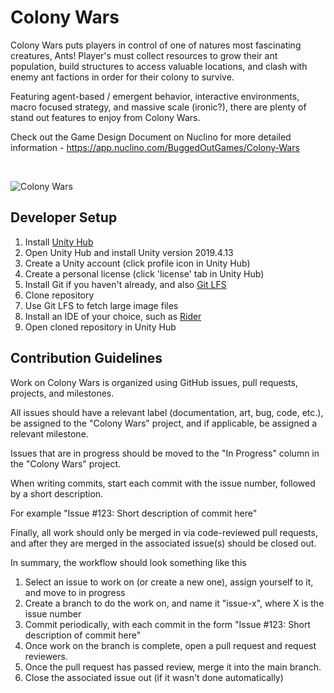 # Colony Wars

Colony Wars puts players in control of one of natures most fascinating creatures, Ants! Player's must collect resources to grow their ant population, build structures to access valuable locations, and clash with enemy ant factions in order for their colony to survive.

Featuring agent-based / emergent behavior, interactive environments, macro focused strategy, and massive scale (ironic?), there are plenty of stand out features to enjoy from Colony Wars.

Check out the Game Design Document on Nuclino for more detailed information - https://app.nuclino.com/BuggedOutGames/Colony-Wars

<br/>

![Colony Wars](Docs/ColonyWars.png)

## Developer Setup

1. Install [Unity Hub](https://unity3d.com/get-unity/download)
2. Open Unity Hub and install Unity version 2019.4.13 
3. Create a Unity account (click profile icon in Unity Hub)
4. Create a personal license (click 'license' tab in Unity Hub)
5. Install Git if you haven't already, and also [Git LFS](https://git-lfs.github.com/)
6. Clone repository
7. Use Git LFS to fetch large image files
8. Install an IDE of your choice, such as [Rider](https://www.jetbrains.com/rider/)
9. Open cloned repository in Unity Hub

## Contribution Guidelines

Work on Colony Wars is organized using GitHub issues, pull requests, projects, and milestones.

All issues should have a relevant label (documentation, art, bug, code, etc.), 
be assigned to the "Colony Wars" project, and if applicable, be assigned a relevant milestone.

Issues that are in progress should be moved to the "In Progress" column in the "Colony Wars" project.

When writing commits, start each commit with the issue number, followed by a short description.

For example "Issue #123: Short description of commit here"

Finally, all work should only be merged in via code-reviewed pull requests, 
and after they are merged in the associated issue(s) should be closed out.

In summary, the workflow should look something like this 

1. Select an issue to work on (or create a new one), assign yourself to it, and move to in progress
2. Create a branch to do the work on, and name it "issue-x", where X is the issue number
3. Commit periodically, with each commit in the form "Issue #123: Short description of commit here"
4. Once work on the branch is complete, open a pull request and request reviewers.
5. Once the pull request has passed review, merge it into the main branch.
6. Close the associated issue out (if it wasn't done automatically)